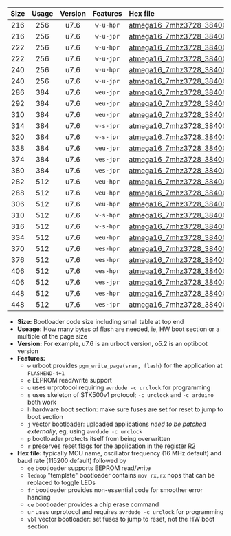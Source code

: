|Size|Usage|Version|Features|Hex file|
|:-:|:-:|:-:|:-:|:--|
|216|256|u7.6|`w-u-hpr`|[atmega16_7mhz3728_38400bps_ur.hex](https://raw.githubusercontent.com/stefanrueger/urboot/main/atmega16_7mhz3728_38400bps_ur.hex)|
|216|256|u7.6|`w-u-jpr`|[atmega16_7mhz3728_38400bps_ur_vbl.hex](https://raw.githubusercontent.com/stefanrueger/urboot/main/atmega16_7mhz3728_38400bps_ur_vbl.hex)|
|222|256|u7.6|`w-u-hpr`|[atmega16_7mhz3728_38400bps_lednop_ur.hex](https://raw.githubusercontent.com/stefanrueger/urboot/main/atmega16_7mhz3728_38400bps_lednop_ur.hex)|
|222|256|u7.6|`w-u-jpr`|[atmega16_7mhz3728_38400bps_lednop_ur_vbl.hex](https://raw.githubusercontent.com/stefanrueger/urboot/main/atmega16_7mhz3728_38400bps_lednop_ur_vbl.hex)|
|240|256|u7.6|`w-u-hpr`|[atmega16_7mhz3728_38400bps_lednop_fr_ur.hex](https://raw.githubusercontent.com/stefanrueger/urboot/main/atmega16_7mhz3728_38400bps_lednop_fr_ur.hex)|
|240|256|u7.6|`w-u-jpr`|[atmega16_7mhz3728_38400bps_lednop_fr_ur_vbl.hex](https://raw.githubusercontent.com/stefanrueger/urboot/main/atmega16_7mhz3728_38400bps_lednop_fr_ur_vbl.hex)|
|286|384|u7.6|`weu-jpr`|[atmega16_7mhz3728_38400bps_ee_ur_vbl.hex](https://raw.githubusercontent.com/stefanrueger/urboot/main/atmega16_7mhz3728_38400bps_ee_ur_vbl.hex)|
|292|384|u7.6|`weu-jpr`|[atmega16_7mhz3728_38400bps_ee_lednop_ur_vbl.hex](https://raw.githubusercontent.com/stefanrueger/urboot/main/atmega16_7mhz3728_38400bps_ee_lednop_ur_vbl.hex)|
|310|384|u7.6|`weu-jpr`|[atmega16_7mhz3728_38400bps_ee_lednop_fr_ur_vbl.hex](https://raw.githubusercontent.com/stefanrueger/urboot/main/atmega16_7mhz3728_38400bps_ee_lednop_fr_ur_vbl.hex)|
|314|384|u7.6|`w-s-jpr`|[atmega16_7mhz3728_38400bps_vbl.hex](https://raw.githubusercontent.com/stefanrueger/urboot/main/atmega16_7mhz3728_38400bps_vbl.hex)|
|320|384|u7.6|`w-s-jpr`|[atmega16_7mhz3728_38400bps_lednop_vbl.hex](https://raw.githubusercontent.com/stefanrueger/urboot/main/atmega16_7mhz3728_38400bps_lednop_vbl.hex)|
|338|384|u7.6|`weu-jpr`|[atmega16_7mhz3728_38400bps_ee_lednop_fr_ce_ur_vbl.hex](https://raw.githubusercontent.com/stefanrueger/urboot/main/atmega16_7mhz3728_38400bps_ee_lednop_fr_ce_ur_vbl.hex)|
|374|384|u7.6|`wes-jpr`|[atmega16_7mhz3728_38400bps_ee_vbl.hex](https://raw.githubusercontent.com/stefanrueger/urboot/main/atmega16_7mhz3728_38400bps_ee_vbl.hex)|
|380|384|u7.6|`wes-jpr`|[atmega16_7mhz3728_38400bps_ee_lednop_vbl.hex](https://raw.githubusercontent.com/stefanrueger/urboot/main/atmega16_7mhz3728_38400bps_ee_lednop_vbl.hex)|
|282|512|u7.6|`weu-hpr`|[atmega16_7mhz3728_38400bps_ee_ur.hex](https://raw.githubusercontent.com/stefanrueger/urboot/main/atmega16_7mhz3728_38400bps_ee_ur.hex)|
|288|512|u7.6|`weu-hpr`|[atmega16_7mhz3728_38400bps_ee_lednop_ur.hex](https://raw.githubusercontent.com/stefanrueger/urboot/main/atmega16_7mhz3728_38400bps_ee_lednop_ur.hex)|
|306|512|u7.6|`weu-hpr`|[atmega16_7mhz3728_38400bps_ee_lednop_fr_ur.hex](https://raw.githubusercontent.com/stefanrueger/urboot/main/atmega16_7mhz3728_38400bps_ee_lednop_fr_ur.hex)|
|310|512|u7.6|`w-s-hpr`|[atmega16_7mhz3728_38400bps.hex](https://raw.githubusercontent.com/stefanrueger/urboot/main/atmega16_7mhz3728_38400bps.hex)|
|316|512|u7.6|`w-s-hpr`|[atmega16_7mhz3728_38400bps_lednop.hex](https://raw.githubusercontent.com/stefanrueger/urboot/main/atmega16_7mhz3728_38400bps_lednop.hex)|
|334|512|u7.6|`weu-hpr`|[atmega16_7mhz3728_38400bps_ee_lednop_fr_ce_ur.hex](https://raw.githubusercontent.com/stefanrueger/urboot/main/atmega16_7mhz3728_38400bps_ee_lednop_fr_ce_ur.hex)|
|370|512|u7.6|`wes-hpr`|[atmega16_7mhz3728_38400bps_ee.hex](https://raw.githubusercontent.com/stefanrueger/urboot/main/atmega16_7mhz3728_38400bps_ee.hex)|
|376|512|u7.6|`wes-hpr`|[atmega16_7mhz3728_38400bps_ee_lednop.hex](https://raw.githubusercontent.com/stefanrueger/urboot/main/atmega16_7mhz3728_38400bps_ee_lednop.hex)|
|406|512|u7.6|`wes-hpr`|[atmega16_7mhz3728_38400bps_ee_lednop_fr.hex](https://raw.githubusercontent.com/stefanrueger/urboot/main/atmega16_7mhz3728_38400bps_ee_lednop_fr.hex)|
|406|512|u7.6|`wes-jpr`|[atmega16_7mhz3728_38400bps_ee_lednop_fr_vbl.hex](https://raw.githubusercontent.com/stefanrueger/urboot/main/atmega16_7mhz3728_38400bps_ee_lednop_fr_vbl.hex)|
|448|512|u7.6|`wes-hpr`|[atmega16_7mhz3728_38400bps_ee_lednop_fr_ce.hex](https://raw.githubusercontent.com/stefanrueger/urboot/main/atmega16_7mhz3728_38400bps_ee_lednop_fr_ce.hex)|
|448|512|u7.6|`wes-jpr`|[atmega16_7mhz3728_38400bps_ee_lednop_fr_ce_vbl.hex](https://raw.githubusercontent.com/stefanrueger/urboot/main/atmega16_7mhz3728_38400bps_ee_lednop_fr_ce_vbl.hex)|

- **Size:** Bootloader code size including small table at top end
- **Useage:** How many bytes of flash are needed, ie, HW boot section or a multiple of the page size
- **Version:** For example, u7.6 is an urboot version, o5.2 is an optiboot version
- **Features:**
  + `w` urboot provides `pgm_write_page(sram, flash)` for the application at `FLASHEND-4+1`
  + `e` EEPROM read/write support
  + `u` uses urprotocol requiring `avrdude -c urclock` for programming
  + `s` uses skeleton of STK500v1 protocol; `-c urclock` and `-c arduino` both work
  + `h` hardware boot section: make sure fuses are set for reset to jump to boot section
  + `j` vector bootloader: uploaded applications *need to be patched externally*, eg, using `avrdude -c urclock`
  + `p` bootloader protects itself from being overwritten
  + `r` preserves reset flags for the application in the register R2
- **Hex file:** typically MCU name, oscillator frequency (16 MHz default) and baud rate (115200 default) followed by
  + `ee` bootloader supports EEPROM read/write
  + `lednop` "template" bootloader contains `mov rx,rx` nops that can be replaced to toggle LEDs
  + `fr` bootloader provides non-essential code for smoother error handing
  + `ce` bootloader provides a chip erase command
  + `ur` uses urprotocol and requires `avrdude -c urclock` for programming
  + `vbl` vector bootloader: set fuses to jump to reset, not the HW boot section
